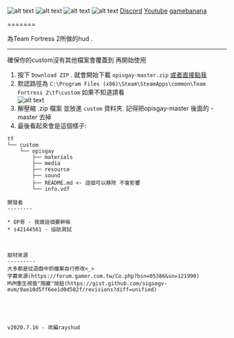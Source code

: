 ![alt text](https://imgur.com/qUsdLwn.png)
![alt text](https://i.imgur.com/xpgi0Nu.png)
![alt text](https://cdn.discordapp.com/attachments/575294185985540116/647105774991966218/6a035656f040c05d.PNG)
![alt text](https://cdn.discordapp.com/attachments/575294185985540116/647105780641693707/2.PNG)
[Discord](https://discord.gg/5RXMpG5)
[Youtube](https://www.youtube.com/channel/UCdb6gleKN5aTmlKPd4sBJtw/)
[gamebanana](https://gamebanana.com/members/1562680)

=======

為Team Fortress 2所做的hud .


--------

確保你的custom沒有其他檔案會覆蓋到 再開始使用

1. 按下 `Download ZIP` . 就會開始下載 `opisgay-master.zip`  [或者直接點我](https://github.com/zyox123cc/opisgay/archive/master.zip)
2. 默認路徑為 `C:\Program Files (x86)\Steam\SteamApps\common\Team Fortress 2\tf\custom`
   如果不知道請看  
   ![alt text](https://i.imgur.com/JknaF3q.png)
3. 解壓縮 .zip 檔案 並放進 `custom` 資料夾.
   記得把opisgay-master 後面的 -master 去掉
4. 最後看起來會是這個樣子:
```
tf
└── custom
    └── opisgay
        ├── materials
        ├── media
        ├── resource
        ├── sound
        ├── README.md <- 這個可以移除 不會影響
        └── info.vdf
        
開發者
--------

* OP哥 - 我做這個要幹嘛
* s42144561 - 協助測試



取材來源
---------
大多都是從遊戲中抓檔案自行修改<_>
字幕來源(https://forum.gamer.com.tw/Co.php?bsn=05386&sn=121990)
MVM重生視窗"隱藏"按鈕(https://gist.github.com/sigsegv-mvm/9ae10d5ff6ee1d0d502f/revisions?diff=unified)





v2020.7.16 - 改編rayshud
